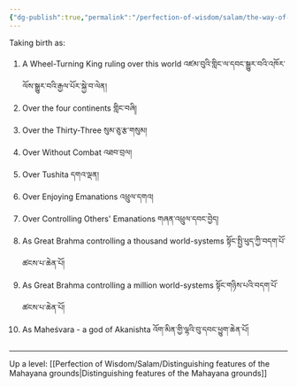 ```yaml
---
{"dg-publish":true,"permalink":"/perfection-of-wisdom/salam/the-way-of-taking-fruitional-births/"}
---
```


Taking birth as:
1. A Wheel-Turning King ruling over this world འཛམ་བུའི་གླིང་ལ་དབང་སྒྱུར་བའི་འཁོར་ལོས་སྒྱུར་བའི་རྒྱལ་པོར་སྐྱེ་བ་ལེན།
2. Over the four continents གླིང་བཞི།
3. Over the Thirty-Three སུམ་ཅུ་རྩ་གསུམ།
4. Over Without Combat འཐབ་བྲལ།
5. Over Tushita དགའ་ལྡན།
6. Over Enjoying Emanations འཕྲུལ་དགའ།
7. Over Controlling Others' Emanations གཞན་འཕྲུལ་དབང་བྱེད།
8. As Great Brahma controlling a thousand world-systems སྟོང་སྤྱི་ཕུད་ཀྱི་བདག་པོ་ཚངས་པ་ཆེན་པོ།
9. As Great Brahma controlling a million world-systems སྟོང་གཉིས་པའི་བདག་པོ་ཚངས་པ་ཆེན་པོ།
10. As Maheśvara - a god of Akanishta འོག་མིན་གྱི་ལྷའི་བུ་དབང་ཕྱུག་ཆེན་པོ།

---
Up a level: [[Perfection of Wisdom/Salam/Distinguishing features of the Mahayana grounds\|Distinguishing features of the Mahayana grounds]]